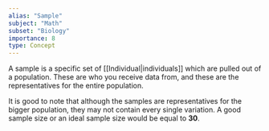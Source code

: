 ```yaml
---
alias: "Sample"
subject: "Math"
subset: "Biology"
importance: 8
type: Concept
---
```


A sample is a specific set of [[Individual|individuals]] which are pulled out of a population. These are who you receive data from, and these are the representatives for the entire population.

It is good to note that although the samples are representatives for the bigger population, they may not contain every single variation. A good sample size or an ideal sample size would be equal to **30**.